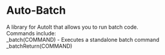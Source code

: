 # Auto-Batch
A library for AutoIt that allows you to run batch code.
<br>Commands include:<br>_batch(COMMAND) - Executes a standalone batch command
<br>_batchReturn(COMMAND) 
